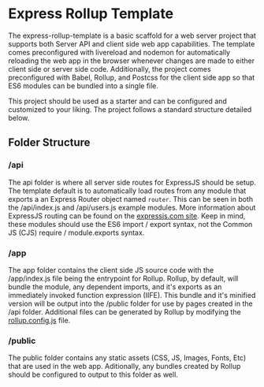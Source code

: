 # Express Rollup Template

The express-rollup-template is a basic scaffold for a web server project that supports both Server API and client side web app capabilities. The template comes preconfigured with livereload and nodemon for automatically reloading the web app in the browser whenever changes are made to either client side or server side code. Additionally, the project comes preconfigured with Babel, Rollup, and Postcss for the client side app so that ES6 modules can be bundled into a single file.

This project should be used as a starter and can be configured and customized to your liking. The project follows a standard structure detailed below.

## Folder Structure

### /api

The api folder is where all server side routes for ExpressJS should be setup. The template default is to automatically load routes from any module that exports a an Express Router object named `router`. This can be seen in both the /api/index.js and /api/users.js example modules. More information about ExpressJS routing can be found on the [expressjs.com site][1]. Keep in mind, these modules should use the ES6 import / export syntax, not the Common JS (CJS) require / module.exports syntax.

### /app

The app folder contains the client side JS source code with the /app/index.js file being the entrypoint for Rollup. Rollup, by default, will bundle the module, any dependent imports, and it's exports as an immediately invoked function expression (IIFE). This bundle and it's minified version will be output into the /public folder for use by pages created in the /api folder. Additional files can be generated by Rollup by modifying the [rollup.config.js][2] file.

### /public

The public folder contains any static assets (CSS, JS, Images, Fonts, Etc) that are used in the web app. Aditionally, any bundles created by Rollup should be configured to output to this folder as well.


[1]: https://expressjs.com/en/guide/routing.html
[2]: https://rollupjs.org/guide/en/#configuration-files
